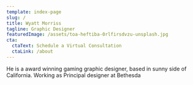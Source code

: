 ```yaml
---
template: index-page
slug: /
title: Wyatt Morriss
tagline: Graphic Designer
featuredImage: /assets/toa-heftiba-0rlfirsdvzu-unsplash.jpg
cta:
  ctaText: Schedule a Virtual Consultation
  ctaLink: /about
---
```


He is a award winning gaming graphic designer, based in sunny side of California. Working as Principal designer at Bethesda
